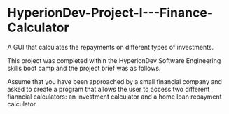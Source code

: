 # HyperionDev-Project-I---Finance-Calculator
A GUI that calculates the repayments on different types of investments.

This project was completed within the HyperionDev Software Engineering skills boot camp and the project brief was as follows.

Assume that you have been approached by a small financial company and asked to create a program that allows the user to access two different fianncial calculators: an investment calculator and a home loan repayment calculator.
